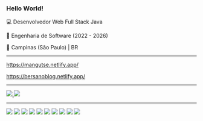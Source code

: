 
### Hello World!

💻 Desenvolvedor Web Full Stack Java

🏫 Engenharia de Software (2022 - 2026)

🏡 Campinas (São Paulo) | BR

<hr>

https://mangutse.netlify.app/

https://bersanoblog.netlify.app/
  
<hr>

<a href ="https://www.linkedin.com/in/vinicius-bersano/"> <img src="https://img.shields.io/badge/LinkedIn-0077B5?style=for-the-badge&logo=linkedin&logoColor=white"> </a>
<a href="mailto:vinicius.bersano@gmail.com" target="_blank"><img src="https://img.shields.io/badge/Gmail-D14836?style=for-the-badge&logo=gmail&logoColor=white"></a>

<hr>

<img src="https://img.shields.io/badge/Java-ED8B00?style=for-the-badge&logo=java&logoColor=white"> <img src="https://img.shields.io/badge/Spring-6DB33F?style=for-the-badge&logo=spring&logoColor=white"> <img src="https://img.shields.io/badge/Angular-DD0031?style=for-the-badge&logo=angular&logoColor=white"> <img src="https://img.shields.io/badge/Bootstrap-563D7C?style=for-the-badge&logo=bootstrap&logoColor=white"> <img src="https://img.shields.io/badge/HTML5-E34F26?style=for-the-badge&logo=html5&logoColor=white"> <img src="https://img.shields.io/badge/CSS3-1572B6?style=for-the-badge&logo=css3&logoColor=white"> <img src="https://img.shields.io/badge/TypeScript-007ACC?style=for-the-badge&logo=typescript&logoColor=white"> <img src="https://img.shields.io/badge/JavaScript-323330?style=for-the-badge&logo=javascript&logoColor=F7DF1E"> <img src="https://img.shields.io/badge/MySQL-00000F?style=for-the-badge&logo=mysql&logoColor=white"> <img src="https://img.shields.io/badge/Git-E34F26?style=for-the-badge&logo=git&logoColor=white">
